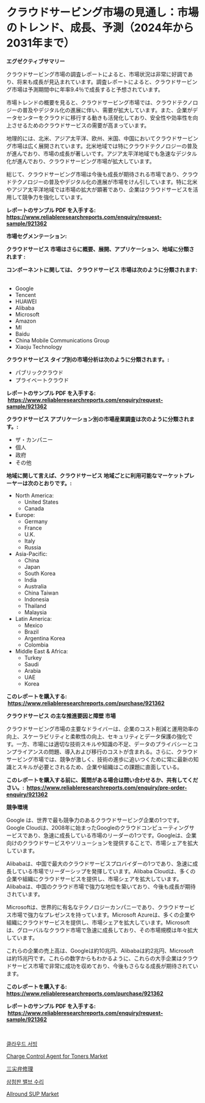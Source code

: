 <p><h1>クラウドサービング市場の見通し：市場のトレンド、成長、予測（2024年から2031年まで）</h1></p><p><strong>エグゼクティブサマリー</strong></p>
<p><p>クラウドサービング市場の調査レポートによると、市場状況は非常に好調であり、将来も成長が見込まれています。調査レポートによると、クラウドサービング市場は予測期間中に年率9.4％で成長すると予想されています。</p><p>市場トレンドの概要を見ると、クラウドサービング市場では、クラウドテクノロジーの普及やデジタル化の進展に伴い、需要が拡大しています。また、企業がデータセンターをクラウドに移行する動きも活発化しており、安全性や効率性を向上させるためのクラウドサービスの需要が高まっています。</p><p>地理的には、北米、アジア太平洋、欧州、米国、中国においてクラウドサービング市場は広く展開されています。北米地域では特にクラウドテクノロジーの普及が進んでおり、市場の成長が著しいです。アジア太平洋地域でも急速なデジタル化が進んでおり、クラウドサービング市場が拡大しています。</p><p>総じて、クラウドサービング市場は今後も成長が期待される市場であり、クラウドテクノロジーの普及やデジタル化の進展が市場をけん引しています。特に北米やアジア太平洋地域では市場の拡大が顕著であり、企業はクラウドサービスを活用して競争力を強化しています。</p></p>
<p><strong>レポートのサンプル PDF を入手する: <a href="https://www.reliableresearchreports.com/enquiry/request-sample/921362">https://www.reliableresearchreports.com/enquiry/request-sample/921362</a></strong></p>
<p><strong>市場セグメンテーション:</strong></p>
<p><strong> クラウドサービス 市場はさらに概要、展開、アプリケーション、地域に分類されます :</strong></p>
<p><strong>コンポーネントに関しては、 クラウドサービス 市場は次のように分類されます: &nbsp;</strong></p>
<p><ul><li>Google</li><li>Tencent</li><li>HUAWEI</li><li>Alibaba</li><li>Microsoft</li><li>Amazon</li><li>MI</li><li>Baidu</li><li>China Mobile Communications Group</li><li>Xiaoju Technology</li></ul></p>
<p><strong> クラウドサービス タイプ別の市場分析は次のように分類されます。:</strong></p>
<p><ul><li>パブリッククラウド</li><li>プライベートクラウド</li></ul></p>
<p><strong>レポートのサンプル PDF を入手する: &nbsp;<a href="https://www.reliableresearchreports.com/enquiry/request-sample/921362">https://www.reliableresearchreports.com/enquiry/request-sample/921362</a></strong></p>
<p><strong> クラウドサービス アプリケーション別の市場産業調査は次のように分類されます。:</strong></p>
<p><ul><li>ザ・カンパニー</li><li>個人</li><li>政府</li><li>その他</li></ul></p>
<p><strong>地域に関して言えば、クラウドサービス 地域ごとに利用可能なマーケットプレーヤーは次のとおりです。:</strong></p>
<p><ul>
    <li>
        North America:
        <ul>
            <li>United States</li>
            <li>Canada</li>
        </ul>
    </li>
    <li>
        Europe:
        <ul>
            <li>Germany</li>
            <li>France</li>
            <li>U.K.</li>
            <li>Italy</li>
            <li>Russia</li>
        </ul>
    </li>
    <li>
        Asia-Pacific:
        <ul>
            <li>China</li>
            <li>Japan</li>
            <li>South Korea</li>
            <li>India</li>
            <li>Australia</li>
            <li>China Taiwan</li>
            <li>Indonesia</li>
            <li>Thailand</li>
            <li>Malaysia</li>
        </ul>
    </li>
    <li>
        Latin America:
        <ul>
            <li>Mexico</li>
            <li>Brazil</li>
            <li>Argentina Korea</li>
            <li>Colombia</li>
        </ul>
    </li>
    <li>
        Middle East & Africa:
        <ul>
            <li>Turkey</li>
            <li>Saudi</li>
            <li>Arabia</li>
            <li>UAE</li>
            <li>Korea</li>
        </ul>
    </li>
    </ul></p>
<p><strong>このレポートを購入する: &nbsp;<a href="https://www.reliableresearchreports.com/purchase/921362">https://www.reliableresearchreports.com/purchase/921362</a></strong></p>
<p><strong>クラウドサービス の主な推進要因と障壁 市場</strong></p>
<p><p>クラウドサービング市場の主要なドライバーは、企業のコスト削減と運用効率の向上、スケーラビリティと柔軟性の向上、セキュリティとデータ保護の強化です。一方、市場には適切な技術スキルや知識の不足、データのプライバシーとコンプライアンスの問題、導入および移行のコストが含まれる。さらに、クラウドサービング市場では、競争が激しく、技術の進歩に追いつくために常に最新の知識とスキルが必要とされるため、企業や組織はこの課題に直面している。</p></p>
<p><strong>このレポートを購入する前に、質問がある場合は問い合わせるか、共有してください。:&nbsp; <a href="https://www.reliableresearchreports.com/enquiry/pre-order-enquiry/921362">https://www.reliableresearchreports.com/enquiry/pre-order-enquiry/921362</a></strong></p>
<p><strong>競争環境</strong></p>
<p><p>Google は、世界で最も競争力のあるクラウドサービング企業の1つです。Google Cloudは、2008年に始まったGoogleのクラウドコンピューティングサービスであり、急速に成長している市場のリーダーの1つです。Googleは、企業向けのクラウドサービスやソリューションを提供することで、市場シェアを拡大しています。</p><p>Alibabaは、中国で最大のクラウドサービスプロバイダーの1つであり、急速に成長している市場でリーダーシップを発揮しています。Alibaba Cloudは、多くの企業や組織にクラウドサービスを提供し、市場シェアを拡大しています。Alibabaは、中国のクラウド市場で強力な地位を築いており、今後も成長が期待されています。</p><p>Microsoftは、世界的に有名なテクノロジーカンパニーであり、クラウドサービス市場で強力なプレゼンスを持っています。Microsoft Azureは、多くの企業や組織にクラウドサービスを提供し、市場シェアを拡大しています。Microsoftは、グローバルなクラウド市場で急速に成長しており、その市場規模は年々拡大しています。</p><p>これらの企業の売上高は、Googleは約10兆円、Alibabaは約2兆円、Microsoftは約15兆円です。これらの数字からもわかるように、これらの大手企業はクラウドサービス市場で非常に成功を収めており、今後もさらなる成長が期待されています。</p></p>
<p><strong>このレポートを購入する: &nbsp; <a href="https://www.reliableresearchreports.com/purchase/921362">https://www.reliableresearchreports.com/purchase/921362</a></strong></p>
<p><strong>レポートのサンプル PDF を入手する: &nbsp;<a href="https://www.reliableresearchreports.com/enquiry/request-sample/921362">https://www.reliableresearchreports.com/enquiry/request-sample/921362</a></strong><strong></strong></p>
<p>&nbsp;</p>
<p><p><a href="https://github.com/sougarounis/Market-Research-Report-List-2/blob/main/3452757182140.md">클라우드 서빙</a></p><p><a href="https://github.com/mahnoor2003/Market-Research-Report-List-3/blob/main/charge-control-agent-for-toners-market.md">Charge Control Agent for Toners Market</a></p><p><a href="https://github.com/lababdou/Market-Research-Report-List-2/blob/main/4304726182144.md">三尖弁修理</a></p><p><a href="https://github.com/laholand/Market-Research-Report-List-2/blob/main/8643743182139.md">삼첨판 밸브 수리</a></p><p><a href="https://issuu.com/reportprime-2/docs/allround-sup-market-size-2030.pptx">Allround SUP Market</a></p></p>